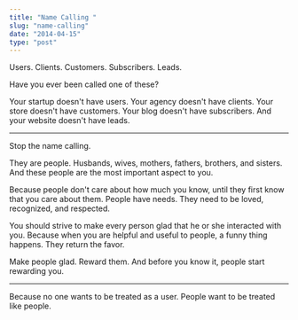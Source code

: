 ```yaml
---
title: "Name Calling "
slug: "name-calling"
date: "2014-04-15"
type: "post"
---
```


Users. Clients. Customers. Subscribers. Leads.  

Have you ever been called one of these? 

Your startup doesn't have users. Your agency doesn't have clients. Your store doesn't have customers. Your blog doesn't have subscribers. And your website doesn't have leads. 

* * * 

Stop the name calling. 

They are people. Husbands, wives, mothers, fathers, brothers, and sisters. And these people are the most important aspect to you.  

Because people don't care about how much you know, until they first know that you care about them. People have needs. They need to be loved, recognized, and respected. 

You should strive to make every person glad that he or she interacted with you. Because when you are helpful and useful to people, a funny thing happens. They return the favor. 

Make people glad. Reward them. And before you know it, people start rewarding you.   

* * * 

Because no one wants to be treated as a user. People want to be treated like people. 
